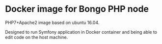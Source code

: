 # Docker image for Bongo PHP node

PHP7+Apache2 image based on ubuntu 16.04.

Designed to run Symfony application in Docker container and being able to edit code on the host machine.
